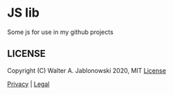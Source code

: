 # JS lib

Some js for use in my github projects


## LICENSE

Copyright (C) Walter A. Jablonowski 2020, MIT [License](LICENSE)

[Privacy](https://walter-a-jablonowski.github.io/privacy.html) | [Legal](https://walter-a-jablonowski.github.io/imprint.html)
